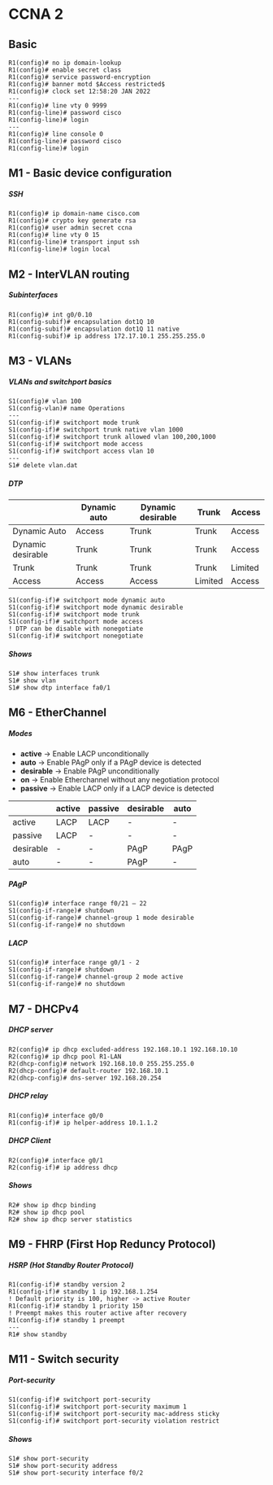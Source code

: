 # CCNA 2

## Basic

```
R1(config)# no ip domain-lookup
R1(config)# enable secret class
R1(config)# service password-encryption
R1(config)# banner motd $Access restricted$
R1(config)# clock set 12:58:20 JAN 2022
---
R1(config)# line vty 0 9999
R1(config-line)# password cisco
R1(config-line)# login
---
R1(config)# line console 0
R1(config-line)# password cisco
R1(config-line)# login
```

## M1 - Basic device configuration
##### SSH
```
R1(config)# ip domain-name cisco.com
R1(config)# crypto key generate rsa
R1(config)# user admin secret ccna
R1(config)# line vty 0 15
R1(config-line)# transport input ssh
R1(config-line)# login local
```

## M2 - InterVLAN routing

##### Subinterfaces
```
R1(config)# int g0/0.10
R1(config-subif)# encapsulation dot1Q 10
R1(config-subif)# encapsulation dot1Q 11 native
R1(config-subif)# ip address 172.17.10.1 255.255.255.0
```

## M3 - VLANs
##### VLANs and switchport basics
```
S1(config)# vlan 100
S1(config-vlan)# name Operations
---
S1(config-if)# switchport mode trunk
S1(config-if)# switchport trunk native vlan 1000
S1(config-if)# switchport trunk allowed vlan 100,200,1000
S1(config-if)# switchport mode access
S1(config-if)# switchport access vlan 10
---
S1# delete vlan.dat
```
##### DTP

|                   | Dynamic auto  | Dynamic desirable | Trunk   | Access
|-------------------|---------------|-------------------|---------|--------
| Dynamic Auto      | Access        | Trunk             | Trunk   | Access
| Dynamic desirable | Trunk         | Trunk             | Trunk   | Access
| Trunk             | Trunk         | Trunk             | Trunk   | Limited
| Access            | Access        | Access            | Limited | Access

```
S1(config-if)# switchport mode dynamic auto
S1(config-if)# switchport mode dynamic desirable
S1(config-if)# switchport mode trunk
S1(config-if)# switchport mode access
! DTP can be disable with nonegotiate
S1(config-if)# switchport nonegotiate
```
##### Shows
```
S1# show interfaces trunk
S1# show vlan
S1# show dtp interface fa0/1
```

## M6 - EtherChannel

##### Modes
- **active** -> Enable LACP unconditionally
- **auto** -> Enable PAgP only if a PAgP device is detected
- **desirable** -> Enable PAgP unconditionally
- **on** -> Enable Etherchannel without any negotiation protocol
- **passive** -> Enable LACP only if a LACP device is detected

|           | active  | passive | desirable | auto
|-----------|---------|---------|-----------|------
| active    | LACP    | LACP    | -         | -
| passive   | LACP    | -       | -         | -
| desirable | -       | -       | PAgP      | PAgP
| auto      | -       | -       | PAgP      | -

##### PAgP
```
S1(config)# interface range f0/21 – 22
S1(config-if-range)# shutdown
S1(config-if-range)# channel-group 1 mode desirable
S1(config-if-range)# no shutdown
```

##### LACP
```
S1(config)# interface range g0/1 - 2
S1(config-if-range)# shutdown
S1(config-if-range)# channel-group 2 mode active
S1(config-if-range)# no shutdown
```


## M7 - DHCPv4
##### DHCP server
```
R2(config)# ip dhcp excluded-address 192.168.10.1 192.168.10.10
R2(config)# ip dhcp pool R1-LAN
R2(dhcp-config)# network 192.168.10.0 255.255.255.0
R2(dhcp-config)# default-router 192.168.10.1
R2(dhcp-config)# dns-server 192.168.20.254
```
##### DHCP relay
```
R1(config)# interface g0/0
R1(config-if)# ip helper-address 10.1.1.2
```
##### DHCP Client
```
R2(config)# interface g0/1
R2(config-if)# ip address dhcp
```
##### Shows
```
R2# show ip dhcp binding
R2# show ip dhcp pool
R2# show ip dhcp server statistics
```
## M9 - FHRP (First Hop Reduncy Protocol)
##### HSRP (Hot Standby Router Protocol)

```
R1(config-if)# standby version 2
R1(config-if)# standby 1 ip 192.168.1.254
! Default priority is 100, higher -> active Router
R1(config-if)# standby 1 priority 150
! Preempt makes this router active after recovery
R1(config-if)# standby 1 preempt
---
R1# show standby
```

## M11 - Switch security
##### Port-security
```
S1(config-if)# switchport port-security
S1(config-if)# switchport port-security maximum 1
S1(config-if)# switchport port-security mac-address sticky
S1(config-if)# switchport port-security violation restrict
```
##### Shows
```
S1# show port-security
S1# show port-security address
S1# show port-security interface f0/2
```
